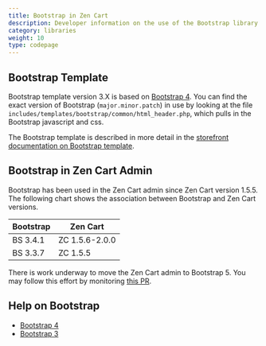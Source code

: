 ```yaml
---
title: Bootstrap in Zen Cart 
description: Developer information on the use of the Bootstrap library 
category: libraries
weight: 10
type: codepage
---
```


## Bootstrap Template 

Bootstrap template version 3.X is based on [Bootstrap 4](https://getbootstrap.com/docs/4.6/getting-started/introduction/).  You can find the exact version of Bootstrap (`major.minor.patch`) in use by looking at the file `includes/templates/bootstrap/common/html_header.php`, which pulls in the Bootstrap javascript and css.

The Bootstrap template is described in more detail in the [storefront documentation on Bootstrap template](/user/template/bootstrap/).

## Bootstrap in Zen Cart Admin

Bootstrap has been used in the Zen Cart admin since Zen Cart version 1.5.5.
The following chart shows the association between Bootstrap and Zen Cart versions. 

Bootstrap | Zen Cart 
-----------|--------------
BS 3.4.1 | ZC 1.5.6-2.0.0
BS 3.3.7 | ZC 1.5.5

There is work underway to move the Zen Cart admin to Bootstrap 5. 
You may follow this effort by monitoring [this PR](https://github.com/zencart/zencart/pull/6173).

## Help on Bootstrap

- [Bootstrap 4](https://getbootstrap.com/docs/4.6/)
- [Bootstrap 3](https://getbootstrap.com/docs/3.3/)

